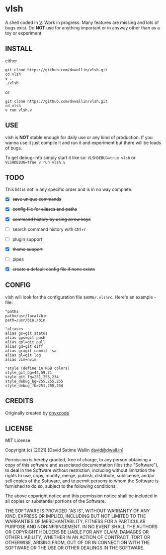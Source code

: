# vlsh
A shell coded in [V](https://vlang.io). Work in progress.
Many features are missing and lots of bugs exist. Do **NOT** use for anything important or in anyway other than as a toy or experiment.


## INSTALL
either
```
git clone https://github.com/dvwallin/vlsh.git
cd vlsh
v .
./vlsh
```

or
```
git clone https://github.com/dvwallin/vlsh.git
cd vlsh
v run vlsh.v
```

## USE
vlsh is **NOT** stable enough for daily use or any kind of production.
If you wanna use it just compile it and run it and experiment but there will be loads of bugs.

To get debug-info simply start it like so: `VLSHDEBUG=true vlsh` or `VLSHDEBUG=true v run vlsh.v`


## TODO
This list is not in any specific order and is in no way complete.
- [x] ~~save unique commands~~
- [x] ~~config file for aliases and paths~~
- [x] ~~command history by using arrow keys~~
- [ ] search command history with ctrl+r
- [ ] plugin support
- [x] ~~theme support~~
- [ ] pipes
- [x] ~~create a default config file if none exists~~


## CONFIG
vlsh will look for the configuration file `$HOME/.vlshrc`.
Here's an example -file:

```
"paths
path=/usr/local/bin
path=/usr/bin;/bin

"aliases
alias gs=git status
alias gps=git push
alias gpl=git pull
alias gd=git diff
alias gc=git commit -sa
alias gl=git log
alias vim=nvim

"style (define in RGB colors)
style_git_bg=44,59,71
style_git_fg=251,255,234
style_debug_bg=255,255,255
style_debug_fb=251,255,234
```


## CREDITS
Originally created by [onyxcode](https://github.com/onyxcode/vish)


## LICENSE
MIT License

Copyright (c) [2021] [David Satime Wallin <david@dwall.in>]

Permission is hereby granted, free of charge, to any person obtaining a copy
of this software and associated documentation files (the "Software"), to deal
in the Software without restriction, including without limitation the rights
to use, copy, modify, merge, publish, distribute, sublicense, and/or sell
copies of the Software, and to permit persons to whom the Software is
furnished to do so, subject to the following conditions:

The above copyright notice and this permission notice shall be included in all
copies or substantial portions of the Software.

THE SOFTWARE IS PROVIDED "AS IS", WITHOUT WARRANTY OF ANY KIND, EXPRESS OR
IMPLIED, INCLUDING BUT NOT LIMITED TO THE WARRANTIES OF MERCHANTABILITY,
FITNESS FOR A PARTICULAR PURPOSE AND NONINFRINGEMENT. IN NO EVENT SHALL THE
AUTHORS OR COPYRIGHT HOLDERS BE LIABLE FOR ANY CLAIM, DAMAGES OR OTHER
LIABILITY, WHETHER IN AN ACTION OF CONTRACT, TORT OR OTHERWISE, ARISING FROM,
OUT OF OR IN CONNECTION WITH THE SOFTWARE OR THE USE OR OTHER DEALINGS IN THE
SOFTWARE.
